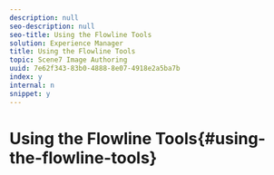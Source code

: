 ```yaml
---
description: null
seo-description: null
seo-title: Using the Flowline Tools
solution: Experience Manager
title: Using the Flowline Tools
topic: Scene7 Image Authoring
uuid: 7e62f343-83b0-4888-8e07-4918e2a5ba7b
index: y
internal: n
snippet: y
---
```


# Using the Flowline Tools{#using-the-flowline-tools}

